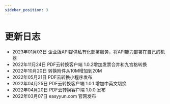 ```yaml
---
sidebar_position: 3
---
```


# 更新日志

- 2023年01月03日 企业版API提供私有化部署服务，将API能力部署在自己的机器
- 2022年11月24日 PDF云转换客户端 1.0.2增加发票合并和九宫格转换
- 2022年10月20日 转换附件从10M增加到20M
- 2022年05月21日 PDF云转换小程序发布
- 2022年04月25日 PDF云转换客户端 1.0.1 增加中英文切换
- 2022年04月20日 PDF云转换客户端 1.0.0 发布
- 2022年03月07日 easyyun.com 官网发布

